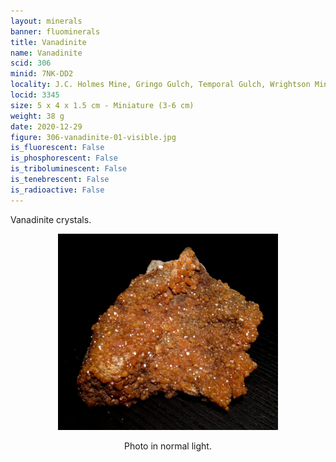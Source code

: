 ```yaml
---
layout: minerals
banner: fluominerals
title: Vanadinite
name: Vanadinite
scid: 306
minid: 7NK-DD2
locality: J.C. Holmes Mine, Gringo Gulch, Temporal Gulch, Wrightson Mining District, Santa Cruz Co., Arizona, USA
locid: 3345
size: 5 x 4 x 1.5 cm - Miniature (3-6 cm)
weight: 38 g
date: 2020-12-29
figure: 306-vanadinite-01-visible.jpg
is_fluorescent: False
is_phosphorescent: False
is_triboluminescent: False
is_tenebrescent: False
is_radioactive: False
---
```

Vanadinite crystals.

<figure style='text-align:center;margin:0 auto;width:100%'><img width='70%' src='/img/minerals/306-vanadinite-01-visible.jpg'><figcaption style='padding:1em 0 2em'>Photo in normal light.</figcaption></figure>
